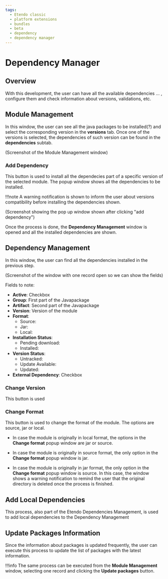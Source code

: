 ```yaml
---
tags: 
  - Etendo classic
  - platform extensions
  - bundles
  - beta
  - dependency
  - dependency manager
---
```


# Dependency Manager

## Overview

With this development, the user can have all the available dependencies ... , configure them and check information about versions, validations, etc. 

## Module Management

In this window, the user can see all the java packages to be installed(?) and select the corresponding version in the **versions** tab. Once one of the versions is selected, the dependencies of such version can be found in the **dependencies** subtab.

(Screenshot of the Module Management window)

### Add Dependency 

This button is used to install all the dependecies part of a specific version of the selected module. The popup window shows all the dependencies to be installed.

!!!note
    A warning notification is shown to inform the user about versions compatibility before installing the dependencies shown.

(Screenshot showing the pop up window shown after clicking "add dependency")

Once the process is done, the **Dependency Management** window is opened and all the installed dependencies are shown.

## Dependency Management

In this window, the user can find all the dependencies installed in the previous step.

(Screenshot of the window with one record open so we can show the fields)

Fields to note:

- **Active**: Checkbox
- **Group**: First part of the Javapackage
- **Artifact**: Second part of the Javapackage
- **Version**: Version of the module
- **Format**: 
    - Source:
    - Jar:
    - Local:
- **Installation Status**:
    - Pending download:
    - Installed:
- **Version Status**:
    - Untracked:
    - Update Available:
    - Updated:
- **External Dependency**: Checkbox

### Change Version 

This button is used

### Change Format 

This button is used to change the format of the module. The options are source, jar or local.

- In case the module is originally in local format, the options in the **Change format** popup window are jar or source.

- In case the module is originally in source format, the only option in the **Change format** popup window is jar.

- In case the module is originally in jar format, the only option in the **Change format** popup window is source. In this case, the window shows a warning notification to remind the user that the original directory is deleted once the process is finished.

## Add Local Dependencies 

This process, also part of the Etendo Dependencies Management, is used to add local dependencies to the Dependency Management

## Update Packages Information

Since the information about packages is updated frequently, the user can execute this process to update the list of packages with the latest information.

!!!info
    The same process can be executed from the **Module Management** window, selecting one record and clicking the **Update packages** button.